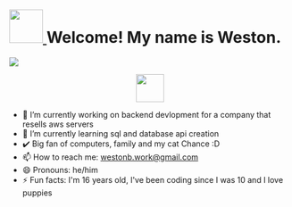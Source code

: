 
<!--
**westonbattles/westonbattles** is a ✨ _special_ ✨ repository because its `README.md` (this file) appears on your GitHub profile.
-->
<h1><a href="https://takeb1nzyto.space/"> <img src="https://i.imgur.com/BNhcfOk.png" height ="60"> </a> Welcome! My name is Weston.</h1>
  


<img src="https://i.imgur.com/eLm3dJV.jpg">

<p align="center">
  <a href="https://twitter.com/westonbattles">
    <img src="https://assets.stickpng.com/images/580b57fcd9996e24bc43c53e.png"
       width="50"
       height="50">
  </a>
</p>


- 🏫 I’m currently working on backend devlopment for a company that resells aws servers
- 👀 I’m currently learning sql and database api creation
- ✔️ Big fan of computers, family and my cat Chance :D
- 📫 How to reach me: westonb.work@gmail.com
- 😄 Pronouns: he/him
- ⚡ Fun facts: I'm 16 years old, I've been coding since I was 10 and I love puppies

